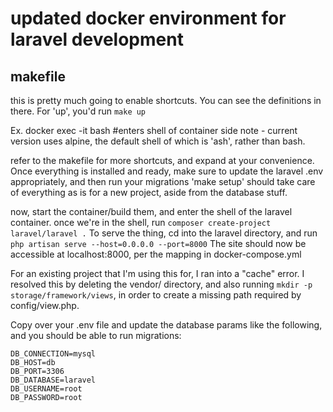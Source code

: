 # updated docker environment for laravel development

## makefile
this is pretty much going to enable shortcuts. You can see the definitions in there. For 'up', you'd run ```make up```

Ex.
docker exec -it <container name> bash #enters shell of container
side note - current version uses alpine, the default shell of which is 'ash', rather than bash.

refer to the makefile for more shortcuts, and expand at your convenience.
Once everything is installed and ready, make sure to update the laravel .env appropriately, and then run your migrations
'make setup' should take care of everything as is for a new project, aside from the database stuff.

now, start the container/build them, and enter the shell of the laravel container.
once we're in the shell, run ``` composer create-project laravel/laravel . ```
To serve the thing, cd into the laravel directory, and run ```php artisan serve --host=0.0.0.0 --port=8000```
The site should now be accessible at localhost:8000, per the mapping in docker-compose.yml

For an existing project that I'm using this for, I ran into a "cache" error. I resolved this by deleting the vendor/ directory,
and also running ```mkdir -p storage/framework/views```, in order to create a missing path required by config/view.php.

Copy over your .env file and update the database params like the following, and you should be able to run migrations:
```
DB_CONNECTION=mysql
DB_HOST=db
DB_PORT=3306
DB_DATABASE=laravel
DB_USERNAME=root
DB_PASSWORD=root
```
